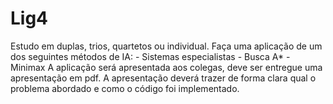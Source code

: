 # Lig4
Estudo em duplas, trios, quartetos ou individual. Faça uma aplicação de um dos seguintes métodos de IA: - Sistemas especialistas - Busca A* - Minimax  A aplicação será apresentada aos colegas, deve ser entregue uma apresentação em pdf.  A apresentação deverá trazer de forma clara qual o problema abordado e como o código foi implementado.
